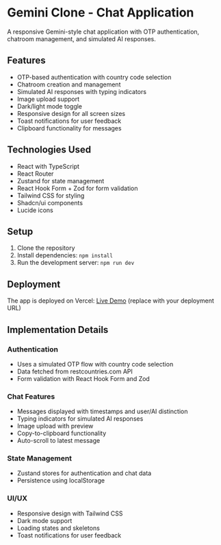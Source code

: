 # Gemini Clone - Chat Application

A responsive Gemini-style chat application with OTP authentication, chatroom management, and simulated AI responses.

## Features

- OTP-based authentication with country code selection
- Chatroom creation and management
- Simulated AI responses with typing indicators
- Image upload support
- Dark/light mode toggle
- Responsive design for all screen sizes
- Toast notifications for user feedback
- Clipboard functionality for messages

## Technologies Used

- React with TypeScript
- React Router
- Zustand for state management
- React Hook Form + Zod for form validation
- Tailwind CSS for styling
- Shadcn/ui components
- Lucide icons

## Setup

1. Clone the repository
2. Install dependencies: `npm install`
3. Run the development server: `npm run dev`

## Deployment

The app is deployed on Vercel: [Live Demo](#) (replace with your deployment URL)

## Implementation Details

### Authentication
- Uses a simulated OTP flow with country code selection
- Data fetched from restcountries.com API
- Form validation with React Hook Form and Zod

### Chat Features
- Messages displayed with timestamps and user/AI distinction
- Typing indicators for simulated AI responses
- Image upload with preview
- Copy-to-clipboard functionality
- Auto-scroll to latest message

### State Management
- Zustand stores for authentication and chat data
- Persistence using localStorage

### UI/UX
- Responsive design with Tailwind CSS
- Dark mode support
- Loading states and skeletons
- Toast notifications for user feedback